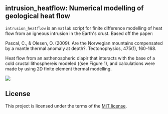 intrusion_heatflow: Numerical modelling of geological heat flow
---------------------------------------------------

`intrusion_heatflow` is an `matlab` script for finite difference modelling of heat flow from an igneous intrusion in the Earth's crust. Based off the paper:

Pascal, C., & Olesen, O. (2009). Are the Norwegian mountains compensated by a mantle thermal anomaly at depth?. Tectonophysics, 475(1), 160-168.

Heat flow from an asthenospheric diapir that interacts with the base of a cold crustal lithosphereis modeled ((see Figure 1), and calculations were made by using 2D finite element thermal modelling.

<img src="README-figures/disgram.png" style="display: block; margin: auto;" />

License
-------

This project is licensed under the terms of the [MIT license](LICENSE).

